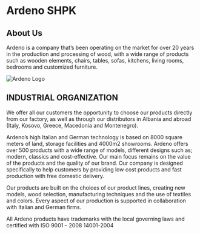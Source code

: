 # Ardeno SHPK

## About Us

Ardeno is a company that’s been operating on the market for over 20 years in the production and processing of wood, with a wide range of products such as wooden elements, chairs, tables, sofas, kitchens, living rooms, bedrooms and customized furniture.

![Ardeno Logo](https://ardeno.com/wp-content/uploads/2015/09/sherbim-i-garantuar.jpg)

## INDUSTRIAL ORGANIZATION

We offer all our customers the opportunity to choose our products directly from our factory, as well as through our distributors in Albania and abroad (Italy, Kosovo, Greece, Macedonia and Montenegro).

Ardeno’s high Italian and German technology is based on 8000 square meters of land, storage facilities and 4000m2 showrooms. Ardeno offers over 500 products with a wide range of models, different designs such as; modern, classics and cost-effective. Our main focus remains on the value of the products and the quality of our brand. Our company is designed specifically to help customers by providing low cost products and fast production with free domestic delivery.

Our products are built on the choices of our product lines, creating new models, wood selection, manufacturing techniques and the use of textiles and colors. Every aspect of our production is supported in collaboration with Italian and German firms.

All Ardeno products have trademarks with the local governing laws and certified with ISO 9001 – 2008 14001-2004